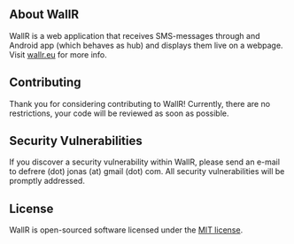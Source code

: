 ## About WallR

WallR is a web application that receives SMS-messages through and Android app (which behaves as hub) and displays them live on a webpage.
Visit [wallr.eu](https://wallr.eu) for more info.

## Contributing

Thank you for considering contributing to WallR! Currently, there are no restrictions, your code will be reviewed as soon as possible.

## Security Vulnerabilities

If you discover a security vulnerability within WallR, please send an e-mail to defrere (dot) jonas (at) gmail (dot) com. All security vulnerabilities will be promptly addressed.

## License

WallR is open-sourced software licensed under the [MIT license](http://opensource.org/licenses/MIT).
